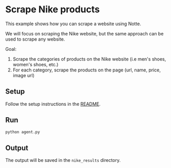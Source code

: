 # Scrape Nike products

This example shows how you can scrape a website using Notte.

We will focus on scraping the Nike website, but the same approach can be used to scrape any website.

Goal:
1. Scrape the categories of products on the Nike website (i.e men's shoes, women's shoes, etc.)
2. For each category, scrape the products on the page (url, name, price, image url)

## Setup

Follow the setup instructions in the [README](../README.md).

## Run

```bash
python agent.py
```

## Output

The output will be saved in the `nike_results` directory.
